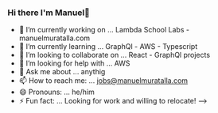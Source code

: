 ### Hi there I'm Manuel👋
- 🔭 I’m currently working on ...
Lambda School Labs - manuelmuratalla.com
- 🌱 I’m currently learning ...
GraphQl - AWS - Typescript
- 👯 I’m looking to collaborate on ...
React - GraphQl projects
- 🤔 I’m looking for help with ...
AWS
- 💬 Ask me about ... anythig
- 📫 How to reach me: ... jobs@manuelmuratalla.com
- 😄 Pronouns: ... he/him
- ⚡ Fun fact: ...
Looking for work and willing to relocate!
-->
